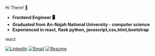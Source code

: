 Hi There! 👋

- **Frontend Engineer 🖥️**
- **Graduated from An-Najah National University - computer science**
- **Experienced in react, flask python, javascript,css,html,bootstrap**

 
react

[![LinkedIn](https://img.shields.io/badge/LinkedIn-0A66C2?style=for-the-badge&logo=linkedin&logoColor=white)](www.linkedin.com/in/razan-j-mohammad/)
[![Email](https://img.shields.io/badge/Email-D14836?style=for-the-badge&logo=gmail&logoColor=white)](mohammad.razanj@gmail.com)
[![Resume](https://img.shields.io/badge/Resume-4285F4?style=for-the-badge&logo=googledrive&logoColor=white)]([https://your-resume-link.com](https://drive.google.com/file/d/1lLUSkHnUcd9pEb71SQIGUNqDGILLvLQE/view?usp=drive_link))

